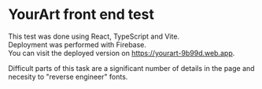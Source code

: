 # YourArt front end test

This test was done using React, TypeScript and Vite.  
Deployment was performed with Firebase.  
You can visit the deployed version on https://yourart-9b99d.web.app.  


Difficult parts of this task are a significant number of details in the page and necesity to "reverse engineer" fonts.